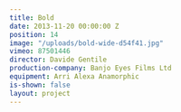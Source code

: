 ```yaml
---
title: Bold
date: 2013-11-20 00:00:00 Z
position: 14
image: "/uploads/bold-wide-d54f41.jpg"
vimeo: 87501446
director: Davide Gentile
production-company: Banjo Eyes Films Ltd
equipment: Arri Alexa Anamorphic
is-shown: false
layout: project
---
```


